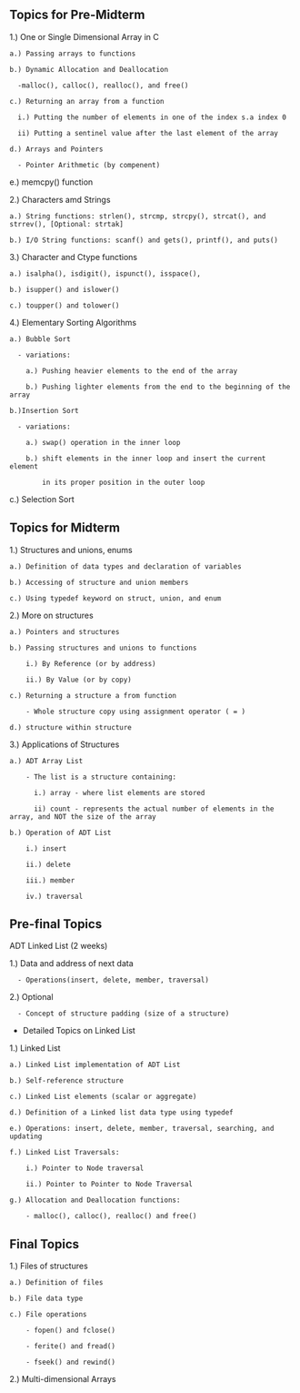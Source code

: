 ## Topics for Pre-Midterm

1.) One or Single Dimensional Array in C
  
    a.) Passing arrays to functions
  
    b.) Dynamic Allocation and Deallocation
  
      -malloc(), calloc(), realloc(), and free()
  
    c.) Returning an array from a function
  
      i.) Putting the number of elements in one of the index s.a index 0
  
      ii) Putting a sentinel value after the last element of the array
  
    d.) Arrays and Pointers
  
      - Pointer Arithmetic (by compenent)
  
  e.) memcpy() function


2.) Characters amd Strings
  
    a.) String functions: strlen(), strcmp, strcpy(), strcat(), and strrev(), [Optional: strtak]
  
    b.) I/O String functions: scanf() and gets(), printf(), and puts()

3.) Character and Ctype functions
  
    a.) isalpha(), isdigit(), ispunct(), isspace(),

    b.) isupper() and islower()
  
    c.) toupper() and tolower()


4.) Elementary Sorting Algorithms

    a.) Bubble Sort
  
      - variations:
  
        a.) Pushing heavier elements to the end of the array
  
        b.) Pushing lighter elements from the end to the beginning of the array
  
    b.)Insertion Sort
  
      - variations:
  
        a.) swap() operation in the inner loop
  
        b.) shift elements in the inner loop and insert the current element
  
            in its proper position in the outer loop
  
  c.) Selection Sort











## Topics for Midterm

1.) Structures and unions, enums

    a.) Definition of data types and declaration of variables
    
    b.) Accessing of structure and union members
    
    c.) Using typedef keyword on struct, union, and enum

2.) More on structures

    a.) Pointers and structures
    
    b.) Passing structures and unions to functions
    
        i.) By Reference (or by address)
        
        ii.) By Value (or by copy)
        
    c.) Returning a structure a from function
    
        - Whole structure copy using assignment operator ( = )
        
    d.) structure within structure
    

3.) Applications of Structures

    a.) ADT Array List
    
        - The list is a structure containing:
        
          i.) array - where list elements are stored
          
          ii) count - represents the actual number of elements in the array, and NOT the size of the array
          
    b.) Operation of ADT List
    
        i.) insert
        
        ii.) delete
        
        iii.) member
        
        iv.) traversal
        






## Pre-final Topics

ADT Linked List (2 weeks)
  
1.) Data and address of next data
  
      - Operations(insert, delete, member, traversal)

2.) Optional
  
      - Concept of structure padding (size of a structure)

* Detailed Topics on Linked List
  
1.) Linked List
  
    a.) Linked List implementation of ADT List
  
    b.) Self-reference structure
  
    c.) Linked List elements (scalar or aggregate)
  
    d.) Definition of a Linked list data type using typedef
  
    e.) Operations: insert, delete, member, traversal, searching, and updating
  
    f.) Linked List Traversals:
  
        i.) Pointer to Node traversal
  
        ii.) Pointer to Pointer to Node Traversal
  
    g.) Allocation and Deallocation functions:
  
        - malloc(), calloc(), realloc() and free()



    
## Final Topics

1.) Files of structures
  
    a.) Definition of files
  
    b.) File data type
  
    c.) File operations
  
        - fopen() and fclose()
  
        - ferite() and fread()
  
        - fseek() and rewind()
  
2.) Multi-dimensional Arrays

        

